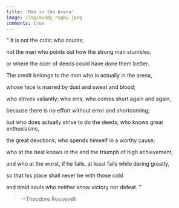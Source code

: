 ```yaml
---
title: 'Man in the Arena'
image: /img/muddy_rugby.jpeg
comments: true
---
```

" It is not the critic who counts;
<!--more-->

not the man who points out how the strong man stumbles,

or where the doer of deeds could have done them better.

The credit belongs to the man who is actually in the arena,

whose face is marred by dust and sweat and blood;

who strives valiantly; who errs, who comes short again and again,

because there is no effort without error and shortcoming;

but who does actually strive to do the deeds; who knows great enthusiasms,

the great devotions; who spends himself in a worthy cause;

who at the best knows in the end the triumph of high achievement,

and who at the worst, if he fails, at least fails while daring greatly,

so that his place shall never be with those cold

and timid souls who neither know victory nor defeat. "

> --Theodore Roosevelt
